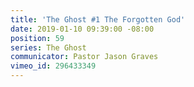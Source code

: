 ```yaml
---
title: 'The Ghost #1 The Forgotten God'
date: 2019-01-10 09:39:00 -08:00
position: 59
series: The Ghost
communicator: Pastor Jason Graves
vimeo_id: 296433349
---
```


